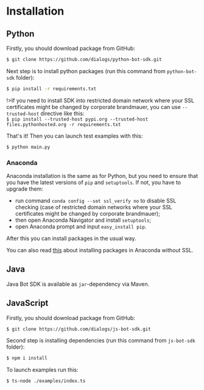 # Installation

## Python

Firstly, you should download package from GitHub:

```bash
$ git clone https://github.com/dialogs/python-bot-sdk.git
```

Next step is to install python packages (run this command from `python-bot-sdk` folder):

```bash
$ pip install -r requirements.txt
```

!>If you need to install SDK into restricted domain network where your SSL certificates might be changed by corporate brandmauer,
    you can use ``--trusted-host`` directive like this:  
    ``$ pip install --trusted-host pypi.org --trusted-host files.pythonhosted.org -r requirements.txt``


That's it! Then you can launch test examples with this:
```bash
$ python main.py
```
### Anaconda

Anaconda installation is the same as for Python, but you need to ensure that you have
the latest versions of ``pip`` and ``setuptools``. If not, you have to upgrade them:
* run command ``conda config --set ssl_verify no`` to disable SSL checking
(case of restricted domain networks where your SSL certificates
might be changed by corporate brandmauer);
* then open Anaconda Navigator and install ``setuptools``;
* open Anaconda prompt and input ``easy_install pip``.

After this you can install packages in the usual way.

You can also read [this](http://seanlaw.github.io/2015/12/23/fetching-conda-packages-behind-a-firewall/)
about installing packages in Anaconda without SSL.

## Java

Java Bot SDK is available as ``jar``-dependency via Maven.

## JavaScript

Firstly, you should download package from GitHub:

```bash
$ git clone https://github.com/dialogs/js-bot-sdk.git
```

Second step is installing dependencies (run this command from `js-bot-sdk` folder):

```bash
$ npm i install
```

To launch examples run this:

```bash
$ ts-node ./examples/index.ts
```
